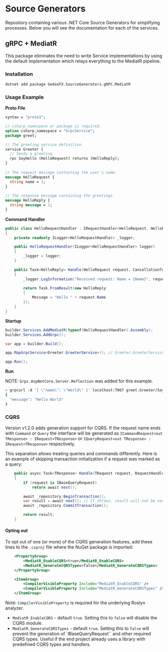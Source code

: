 # Source Generators
Repository containing various .NET Core Source Generators for simplifying processes. Below you will see the documentation for each of the services.

## gRPC + MediatR

This package eliminates the need to write Service implementations by using the default implementation which relays everything to the MediatR pipeline.

### Installation

```bash
dotnet add package GedasFX.SourceGenerators.gRPC.MediatR
```

### Usage Example

**Proto File**
```proto
syntax = "proto3";  

// csharp_namespace or package is required.
option csharp_namespace = "GrpcService";
package greet;  

// The greeting service definition.  
service Greeter {  
  // Sends a greeting  
  rpc SayHello (HelloRequest) returns (HelloReply);  
}  
  
// The request message containing the user's name.  
message HelloRequest {  
  string name = 1;  
}  
  
// The response message containing the greetings.  
message HelloReply {  
  string message = 1;  
}
```

**Command Handler**
```cs
public class HelloRequestHandler : IRequestHandler<HelloRequest, HelloReply>
{
    private readonly ILogger<HelloRequestHandler> _logger;

    public HelloRequestHandler(ILogger<HelloRequestHandler> logger)
    {
        _logger = logger;
    }

    public Task<HelloReply> Handle(HelloRequest request, CancellationToken cancellationToken)
    {
        _logger.LogInformation("Received request: Name = {Name}", request.Name);

        return Task.FromResult(new HelloReply
        {
            Message = "Hello " + request.Name
        });
    }
}
```

**Startup**
```cs
builder.Services.AddMediatR(typeof(HelloRequestHandler).Assembly);
builder.Services.AddGrpc();

var app = builder.Build();

app.MapGrpcService<Greeter.GreeterService>(); // Greeter.GreeterService was generated automatically.

app.Run();
```

**Run**

NOTE: `Grpc.AspNetCore.Server.Reflection` was added for this example.
```bash
> grpcurl -d '{ \"name\": \"World\" }' localhost:7067 greet.Greeter/SayHello
{
  "message": "Hello World"
}
```

### CQRS

Version v1.2.0 adds generation support for CQRS. If the request name ends with `Command` or `Query` the interface will be generated as `ICommandRequest<out TResponse> : IRequest<TResponse>` or `IQueryRequest<out TResponse> : IRequest<TResponse>` respectively.

This separation allows treating queries and commands differently. Here is an example of skipping transaction initialization if a request was marked as a query:

```cs
    public async Task<TResponse> Handle(TRequest request, RequestHandlerDelegate<TResponse> next, CancellationToken cancellationToken)
    {
        if (request is IBaseQueryRequest)
            return await next();

        await _repository.BeginTransaction();
        var result = await next(); // If throws, result will not be committed.
        await _repository.CommitTransaction();

        return result;
    }
```

#### Opting out

To opt out of one (or more) of the CQRS generation features, add these lines to the `.csproj` file where the NuGet package is imported:

```xml
    <PropertyGroup>
        <MediatR_EnableCQRS>true</MediatR_EnableCQRS>
        <MediatR_GenerateCQRSTypes>false</MediatR_GenerateCQRSTypes>
    </PropertyGroup>

    <ItemGroup>
        <CompilerVisibleProperty Include="MediatR_EnableCQRS" />
        <CompilerVisibleProperty Include="MediatR_GenerateCQRSTypes" />
    </ItemGroup>
```

Note: `CompilerVisibleProperty` is required for the underlying Roslyn analyzer. 

* `MediatR_EnableCQRS` - default `true`. Setting this to `false` will disable the CQRS module.
* `MediatR_GenerateCQRSTypes` - default `true`. Setting this to `false` will prevent the generation of `IBaseQueryRequest`` and other required CQRS types. Useful if the end project already uses a library with predefined CQRS types and handlers.

